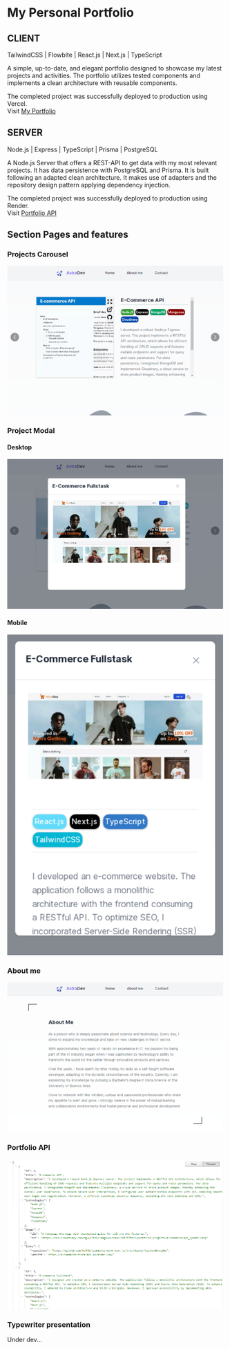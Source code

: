 # My Personal Portfolio

## CLIENT

TailwindCSS | Flowbite | React.js | Next.js | TypeScript 

A simple, up-to-date, and elegant portfolio designed to showcase my latest projects and activities. The portfolio utilizes tested components and implements a clean architecture with reusable components.

The completed project was successfully deployed to production using Vercel. <br/>
Visit [My Portfolio](https://astradev.vercel.app/)


## SERVER

Node.js | Express | TypeScript | Prisma | PostgreSQL

A Node.js Server that offers a REST-API to get data with my most relevant projects. It has data persistence with PostgreSQL and Prisma. It is built following an adapted clean architecture. It makes use of adapters and the repository design pattern applying dependency injection. 

The completed project was successfully deployed to production using Render. <br/>
Visit [Portfolio API](https://portfolio-api-9toi.onrender.com/) 


## Section Pages and features

### Projects Carousel

<img src="/public/carousel-portfolio-page.webp" alt="An image of the projects carousel" width="500" />


### Project Modal

#### Desktop

<img src="/public/portfolio-modal-window.webp" alt="An image of the project modal in a desktop resolution" width="500" />

#### Mobile

<img src="/public/portfolio-modal-mobile.webp" alt="An image of the project modal in a mobile resolution" width="500" />


### About me

<img src="/public/portfolio-about-page.webp" alt="An image of the about me section" width="500" />


### Portfolio API

<img src="/public/portfolio-api.webp" alt="An image of the about me portfolio API" width="500" />


### Typewriter presentation

Under dev...